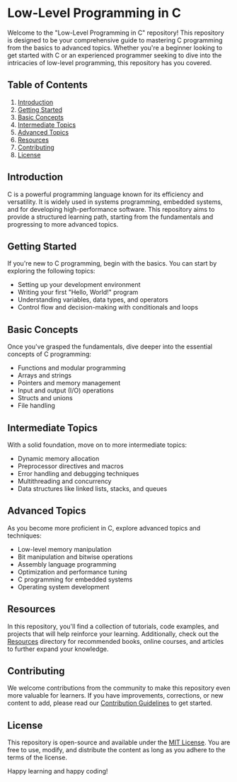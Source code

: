 # Low-Level Programming in C

Welcome to the "Low-Level Programming in C" repository! This repository is designed to be your comprehensive guide to mastering C programming from the basics to advanced topics. Whether you're a beginner looking to get started with C or an experienced programmer seeking to dive into the intricacies of low-level programming, this repository has you covered.

## Table of Contents

1. [Introduction](#introduction)
2. [Getting Started](#getting-started)
3. [Basic Concepts](#basic-concepts)
4. [Intermediate Topics](#intermediate-topics)
5. [Advanced Topics](#advanced-topics)
6. [Resources](#resources)
7. [Contributing](#contributing)
8. [License](#license)

## Introduction

C is a powerful programming language known for its efficiency and versatility. It is widely used in systems programming, embedded systems, and for developing high-performance software. This repository aims to provide a structured learning path, starting from the fundamentals and progressing to more advanced topics.

## Getting Started

If you're new to C programming, begin with the basics. You can start by exploring the following topics:

- Setting up your development environment
- Writing your first "Hello, World!" program
- Understanding variables, data types, and operators
- Control flow and decision-making with conditionals and loops

## Basic Concepts

Once you've grasped the fundamentals, dive deeper into the essential concepts of C programming:

- Functions and modular programming
- Arrays and strings
- Pointers and memory management
- Input and output (I/O) operations
- Structs and unions
- File handling

## Intermediate Topics

With a solid foundation, move on to more intermediate topics:

- Dynamic memory allocation
- Preprocessor directives and macros
- Error handling and debugging techniques
- Multithreading and concurrency
- Data structures like linked lists, stacks, and queues

## Advanced Topics

As you become more proficient in C, explore advanced topics and techniques:

- Low-level memory manipulation
- Bit manipulation and bitwise operations
- Assembly language programming
- Optimization and performance tuning
- C programming for embedded systems
- Operating system development

## Resources

In this repository, you'll find a collection of tutorials, code examples, and projects that will help reinforce your learning. Additionally, check out the [Resources](./resources) directory for recommended books, online courses, and articles to further expand your knowledge.

## Contributing

We welcome contributions from the community to make this repository even more valuable for learners. If you have improvements, corrections, or new content to add, please read our [Contribution Guidelines](./CONTRIBUTING.md) to get started.

## License

This repository is open-source and available under the [MIT License](./LICENSE). You are free to use, modify, and distribute the content as long as you adhere to the terms of the license.

Happy learning and happy coding!
